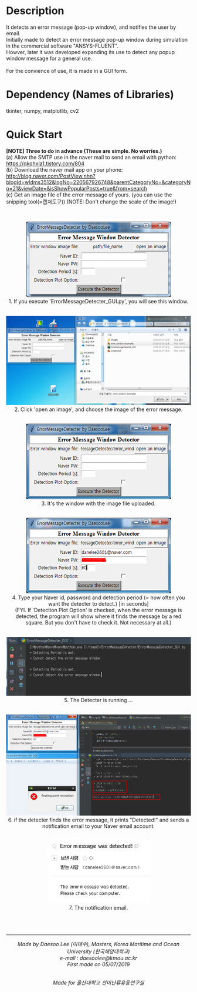 # Description
 It detects an error message (pop-up window), and notifies the user by email. <br>
 Initially made to detect an error message pop-up window during simulation in the commercial software "ANSYS-FLUENT". <br>
 Howver, later it was developed expanding its use to detect any popup window message for a general use. <br>
 <br>
 For the convience of use, it is made in a GUI form.<br>
 
# Dependency (Names of Libraries)
  tkinter, numpy, matplotlib, cv2
  
# Quick Start
<b>[NOTE] Three to do in advance (These are simple. No worries.)</b> <br>
(a) Allow the SMTP use in the naver mail to send an email with python: https://qkqhxla1.tistory.com/804 <br>
(b) Download the naver mail app on your phone: http://blog.naver.com/PostView.nhn?blogId=wldms3512&logNo=220567926748&parentCategoryNo=&categoryNo=21&viewDate=&isShowPopularPosts=true&from=search <br>
(c) Get an image file of the error message of yours. (you can use the snipping tool(=캡쳐도구)) (NOTE: Don't change the scale of the image!) <br>

<br>

<p align='center'>
<img src="ErrorMessageDetecter/images/a01.PNG"> <br>
1. If you execute 'ErrorMessageDetecter_GUI.py', you will see this window. <br><br>

<p align='center'>
<img src="ErrorMessageDetecter/images/a02.PNG"> <br>
2. Click 'open an image', and choose the image of the error message. <br><br>

<p align='center'>
<img src="ErrorMessageDetecter/images/a03.PNG"> <br>
3. It's the window with the image file uploaded. <br><br>

<p align='center'>
<img src="ErrorMessageDetecter/images/a09.PNG"> <br>
4. Type your Naver id, password and detection period (= how often you want the detecter to detect.) [in seconds] <br>
(FYI. If 'Detection Plot Option' is checked, when the error message is detected, the program will show where it finds the message by a red square. But you don't have to check it. Not necessary at all.) <br><br>

<p align='center'>
<img src="ErrorMessageDetecter/images/a05.PNG"> <br>
5. The Detecter is running ... <br><br>

<p align='center'>
<img src="ErrorMessageDetecter/images/a06-1.PNG"> <br>
6. if the detecter finds the error message, it prints "Detected!" and sends a notification email to your Naver email account. <br><br>

<p align='center'>
<img src="ErrorMessageDetecter/images/a08.PNG"> <br>
7. The notification email. <br><br><br><br>
 
 <hr>
<p align="center">
<i>
Made by Daesoo Lee (이대수), Masters, Korea Maritime and Ocean University (한국해양대학교)<br>
e-mail : daesoolee@kmou.ac.kr<br>
First made on 05/07/2019<br><br></p>

<p align="center">
Made for 울산대학교 천이난류유동연구실
</i>
</p>


